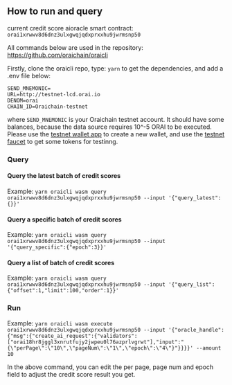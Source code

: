 ## How to run and query

current credit score aioracle smart contract: ```orai1xrwwv8d6dnz3ulxgwqjqdxprxxhu9jwrmsnp50```

All commands below are used in the repository: https://github.com/oraichain/oraicli

Firstly, clone the oraicli repo, type: ```yarn``` to get the dependencies, and add a .env file below:

```
SEND_MNEMONIC=
URL=http://testnet-lcd.orai.io
DENOM=orai
CHAIN_ID=Oraichain-testnet
```
where ```SEND_MNEMONIC``` is your Oraichain testnet account. It should have some balances, because the data source requires 10^-5 ORAI to be executed. Please use the [testnet wallet app](https://testnet-wallet.web.app/) to create a new wallet, and use the [testnet faucet](https://testnet-faucet.web.app/) to get some tokens for testinng.

### Query

#### Query the latest batch of credit scores

Example: ```yarn oraicli wasm query orai1xrwwv8d6dnz3ulxgwqjqdxprxxhu9jwrmsnp50 --input '{"query_latest":{}}'```

#### Query a specific batch of credit scores

Example: ```yarn oraicli wasm query orai1xrwwv8d6dnz3ulxgwqjqdxprxxhu9jwrmsnp50 --input '{"query_specific":{"epoch":3}}'```

#### Query a list of batch of credit scores

Example: ```yarn oraicli wasm query orai1xrwwv8d6dnz3ulxgwqjqdxprxxhu9jwrmsnp50 --input '{"query_list":{"offset":1,"limit":100,"order":1}}'```

### Run

Example: ```yarn oraicli wasm execute orai1xrwwv8d6dnz3ulxgwqjqdxprxxhu9jwrmsnp50 --input '{"oracle_handle":{"msg":{"create_ai_request":{"validators":["orai18hr8jggl3xnrutfujy2jwpeu0l76azprlvgrwt"],"input":"{\"perPage\":\"10\",\"pageNum\":\"1\",\"epoch\":\"4\"}"}}}}' --amount 10```

In the above command, you can edit the per page, page num and epoch field to adjust the credit score result you get.
